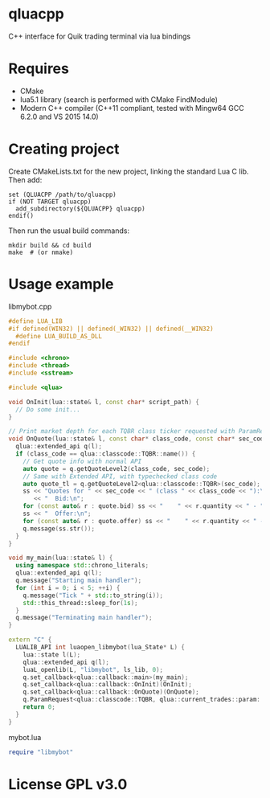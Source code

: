 # qluacpp
C++ interface for Quik trading terminal via lua bindings

# Requires
- CMake
- lua5.1 library (search is performed with CMake FindModule)
- Modern C++ compiler (C++11 compliant, tested with Mingw64 GCC 6.2.0 and VS 2015 14.0)

# Creating project
Create CMakeLists.txt for the new project, linking the standard Lua C lib. Then add:
```
set (QLUACPP /path/to/qluacpp)
if (NOT TARGET qluacpp)
  add_subdirectory(${QLUACPP} qluacpp)
endif()
```
Then run the usual build commands:
```
mkdir build && cd build
make  # (or nmake)
```

# Usage example
libmybot.cpp
``` c++ 
#define LUA_LIB
#if defined(WIN32) || defined(_WIN32) || defined(__WIN32)
  #define LUA_BUILD_AS_DLL
#endif

#include <chrono>
#include <thread>
#include <sstream>

#include <qlua>

void OnInit(lua::state& l, const char* script_path) {
  // Do some init...
}

// Print market depth for each TQBR class ticker requested with ParamRequest
void OnQuote(lua::state& l, const char* class_code, const char* sec_code) {
  qlua::extended_api q(l);
  if (class_code == qlua::classcode::TQBR::name()) {
    // Get quote info with normal API
    auto quote = q.getQuoteLevel2(class_code, sec_code);
    // Same with Extended API, with typechecked class code
    auto quote_tl = q.getQuoteLevel2<qlua::classcode::TQBR>(sec_code);
    ss << "Quotes for " << sec_code << " (class " << class_code << "):\n"
       << "  Bid:\n";
    for (const auto& r : quote.bid) ss << "    " << r.quantity << " - " << r.price << "\n";
    ss << "  Offer:\n";
    for (const auto& r : quote.offer) ss << "    " << r.quantity << " - " << r.price << "\n";
    q.message(ss.str());
  }
}

void my_main(lua::state& l) {
  using namespace std::chrono_literals;
  qlua::extended_api q(l);
  q.message("Starting main handler");
  for (int i = 0; i < 5; ++i) {
    q.message("Tick " + std::to_string(i));
    std::this_thread::sleep_for(1s);
  }
  q.message("Terminating main handler");
}

extern "C" {
  LUALIB_API int luaopen_libmybot(lua_State* L) {
    lua::state l(L);
    qlua::extended_api q(l);
    luaL_openlib(L, "libmybot", ls_lib, 0);
    q.set_callback<qlua::callback::main>(my_main);
    q.set_callback<qlua::callback::OnInit)(OnInit);
    q.set_callback<qlua::callback::OnQuote)(OnQuote);
    q.ParamRequest<qlua::classcode::TQBR, qlua::current_trades::param::LAST>("SBER");
    return 0;
  }
}
```

mybot.lua
``` lua
require "libmybot"
```

# License GPL v3.0
